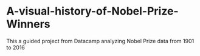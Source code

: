 # A-visual-history-of-Nobel-Prize-Winners
This a guided project from Datacamp analyzing Nobel Prize data from 1901 to 2016
